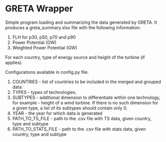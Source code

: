 # GRETA Wrapper

Simple program loading and summarizing the data generated by GRETA. It produces a greta_summary.xlsx
file with the following information:
1. FLH for p30, p50, p70 and p90
2. Power Potential (GW)
3. Weighted Power Potential (GW)

For each country, type of energy source and height of the turbine (if applies).

Configurations available in config.py file:
1. COUNTRIES - list of countries to be included in the merged and grouped data.
2. TYPES - types of technologies.
3. SUBTYPES - additional dimension to differentiate within one technology, for example - height of a wind turbine. If there is no such dimension for a given type, a list of its subtypes should contain only 0.
4. YEAR - the year for which data is generated
5. PATH_TO_TS_FILE - path to the .csv file with TS data, given country, type and subtype
6. PATH_TO_STATS_FILE - path to the .csv file with stats data, given country, type and subtype
